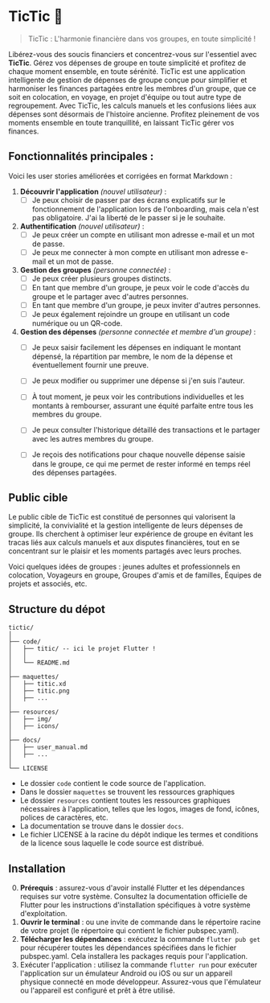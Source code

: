 # TicTic 📱
> TicTic : L'harmonie financière dans vos groupes, en toute simplicité !



Libérez-vous des soucis financiers et concentrez-vous sur l'essentiel avec **TicTic**. Gérez vos dépenses de groupe en toute simplicité et profitez de chaque moment ensemble, en toute sérénité. TicTic est une application intelligente de gestion de dépenses de groupe conçue pour simplifier et harmoniser les finances partagées entre les membres d'un groupe, que ce soit en colocation, en voyage, en projet d'équipe ou tout autre type de regroupement. Avec TicTic, les calculs manuels et les confusions liées aux dépenses sont désormais de l'histoire ancienne. Profitez pleinement de vos moments ensemble en toute tranquillité, en laissant TicTic gérer vos finances.



## Fonctionnalités principales :

Voici les user stories améliorées et corrigées en format Markdown :

1. **Découvrir l'application** *(nouvel utilisateur)* :
   - [ ] Je peux choisir de passer par des écrans explicatifs sur le fonctionnement de l'application lors de l'onboarding, mais cela n'est pas obligatoire. J'ai la liberté de le passer si je le souhaite.

2. **Authentification** *(nouvel utilisateur)* :
   - [ ] Je peux créer un compte en utilisant mon adresse e-mail et un mot de passe.
   - [ ] Je peux me connecter à mon compte en utilisant mon adresse e-mail et un mot de passe.

3. **Gestion des groupes** *(personne connectée)* :
   - [ ] Je peux créer plusieurs groupes distincts.
   - [ ] En tant que membre d'un groupe, je peux voir le code d'accès du groupe et le partager avec d'autres personnes.
   - [ ] En tant que membre d'un groupe, je peux inviter d'autres personnes.
   - [ ] Je peux également rejoindre un groupe en utilisant un code numérique ou un QR-code.
   
4. **Gestion des dépenses** *(personne connectée et membre d'un groupe)* :
   - [ ] Je peux saisir facilement les dépenses en indiquant le montant dépensé, la répartition par membre, le nom de la dépense et éventuellement fournir une preuve.
   - [ ] Je peux modifier ou supprimer une dépense si j'en suis l'auteur.
   - [ ] À tout moment, je peux voir les contributions individuelles et les montants à rembourser, assurant une équité parfaite entre tous les membres du groupe.
   - [ ] Je peux consulter l'historique détaillé des transactions et le partager avec les autres membres du groupe.
   - [ ] Je reçois des notifications pour chaque nouvelle dépense saisie dans le groupe, ce qui me permet de rester informé en temps réel des dépenses partagées.



## Public cible

Le public cible de TicTic est constitué de personnes qui valorisent la simplicité, la convivialité et la gestion intelligente de leurs dépenses de groupe. Ils cherchent à optimiser leur expérience de groupe en évitant les tracas liés aux calculs manuels et aux disputes financières, tout en se concentrant sur le plaisir et les moments partagés avec leurs proches.

Voici quelques idées de groupes : jeunes adultes et professionnels en colocation, Voyageurs en groupe, Groupes d'amis et de familles, Équipes de projets et associés, etc.


## Structure du dépot 

~~~text
tictic/
│
├── code/
│   ├── titic/ -- ici le projet Flutter ! 
│   │
│   └── README.md
│
├── maquettes/
│   ├── titic.xd
│   ├── titic.png
│   ├── ...
│
├── resources/
│   ├── img/
│   ├── icons/
│   
├── docs/
│   ├── user_manual.md
│   ├── ...
│
└── LICENSE

~~~

- Le dossier `code` contient le code source de l'application.
- Dans le dossier `maquettes` se trouvent les ressources graphiques
- Le dossier `resources` contient toutes les ressources graphiques nécessaires à l'application, telles que les logos, images de fond, icônes, polices de caractères, etc.
- La documentation se trouve dans le dossier `docs`. 
- Le fichier LICENSE à la racine du dépôt indique les termes et conditions de la licence sous laquelle le code source est distribué.

## Installation 



0. **Prérequis** : assurez-vous d'avoir installé Flutter et les dépendances requises sur votre système. Consultez la documentation officielle de Flutter pour les instructions d'installation spécifiques à votre système d'exploitation.
1. **Ouvrir le terminal** : ou une invite de commande dans le répertoire racine de votre projet (le répertoire qui contient le fichier pubspec.yaml).
2. **Télécharger les dépendances** : exécutez la commande `flutter pub get` pour récupérer toutes les dépendances spécifiées dans le fichier pubspec.yaml. Cela installera les packages requis pour l'application.
3. Exécuter l'application : utilisez la commande `flutter run` pour exécuter l'application sur un émulateur Android ou iOS ou sur un appareil physique connecté en mode développeur. Assurez-vous que l'émulateur ou l'appareil est configuré et prêt à être utilisé.
